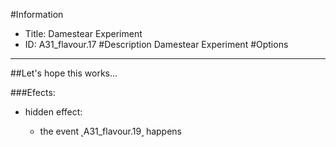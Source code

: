 #Information
 - Title: Damestear Experiment
 - ID: A31_flavour.17
#Description
Damestear Experiment
#Options

___
##Let's hope this works...

###Efects:<ul><li>hidden effect:</li><ul><li>the event ˻A31_flavour.19˼ happens</li></ul></ul>
